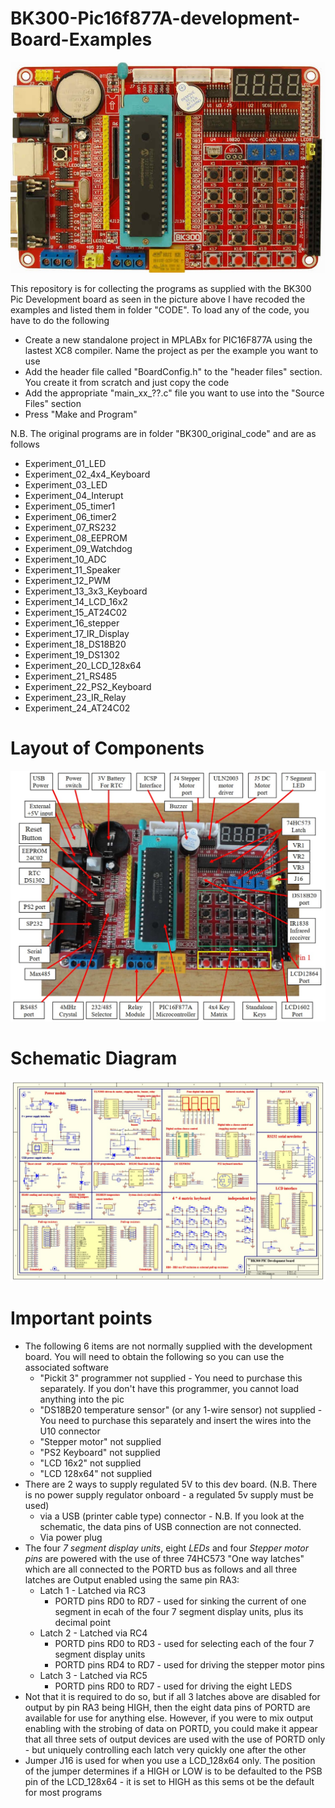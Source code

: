 # BK300-Pic16f877A-development-Board-Examples
<img src="BK300.jpg" alt="BK300 Dev board"/>

This repository is for collecting the programs as supplied with the BK300 Pic Development board as seen in the picture above
I have recoded the examples and listed them in folder "CODE".
To load any of the code, you have to do the following 
 - Create a new standalone project in MPLABx for PIC16F877A using the lastest XC8 compiler. Name the project as per the example you want to use
 - Add the header file called "BoardConfig.h" to the "header files" section. You create it from scratch and just copy the code  
 - Add the appropriate "main_xx_??.c" file you want to use into the "Source Files" section
 - Press "Make and Program"

N.B. The original programs are in folder "BK300_original_code" and are as follows
 - Experiment_01_LED  
 - Experiment_02_4x4_Keyboard  
 - Experiment_03_LED 	 
 - Experiment_04_Interupt 	 
 - Experiment_05_timer1 	 	 
 - Experiment_06_timer2 	 
 - Experiment_07_RS232 	 
 - Experiment_08_EEPROM  
 - Experiment_09_Watchdog
 - Experiment_10_ADC 
 - Experiment_11_Speaker  
 - Experiment_12_PWM  
 - Experiment_13_3x3_Keyboard  
 - Experiment_14_LCD_16x2 	 
 - Experiment_15_AT24C02 	 
 - Experiment_16_stepper 	 
 - Experiment_17_IR_Display   
 - Experiment_18_DS18B20  
 - Experiment_19_DS1302  
 - Experiment_20_LCD_128x64  
 - Experiment_21_RS485 	 
 - Experiment_22_PS2_Keyboard
 - Experiment_23_IR_Relay  
 - Experiment_24_AT24C02  

# Layout of Components
<img src="BK300_Layout.jpg" alt="BK300 Layout"/>


# Schematic Diagram
<img src="BK300_Circuit_Diagram.jpg" alt="BK300 Schematics"/>

# Important points
- The following 6 items are not normally supplied with the development board. You will need to obtain the following so you can use the associated software
  - "Pickit 3" programmer not supplied - You need to purchase this separately. If you don't have this programmer, you cannot load anything into the pic 
  - "DS18B20 temperature sensor" (or any 1-wire sensor) not supplied  - You need to purchase this separately and insert the wires into the U10 connector 
  - "Stepper motor" not supplied 
  - "PS2 Keyboard" not supplied
  - "LCD 16x2" not supplied
  - "LCD 128x64" not supplied
 - There are 2 ways to supply regulated 5V to this dev board. (N.B. There is no power supply regulator onboard - a regulated 5v supply must be used)
   - via a USB (printer cable type) connector -  N.B. If you look at the schematic, the data pins of USB connection are not connected. 
   - Via power plug 
 - The four *7 segment display units*, eight *LEDs* and four *Stepper motor pins* are powered with the use of three 74HC573 "One way latches" which are all connected to the PORTD bus as follows and all three latches are Output enabled using the same pin RA3:   
   - Latch 1 - Latched via RC3
     - PORTD pins RD0 to RD7  - used for sinking the current of one segment in ecah of the four 7 segment display units, plus its decimal point  
   - Latch 2 - Latched via RC4
     - PORTD pins RD0 to RD3  - used for selecting each of the four 7 segment display units
     - PORTD pins RD4 to RD7  - used for driving the stepper motor pins 
   - Latch 3 - Latched via RC5
     - PORTD pins RD0 to RD7  - used for driving the eight LEDS 
 - Not that it is required to do so, but if all 3 latches above are disabled for output by pin RA3 being HIGH, then the eight data pins of PORTD are available for use for anything else. However, if you were to mix output enabling with the strobing of data on PORTD, you could make it appear that all three sets of output devices are used with the use of PORTD only  - but uniquely controlling each latch very quickly one after the other
 - Jumper J16 is used for when you use a LCD_128x64 only. The position of the jumper determines if a HIGH or LOW is to be defaulted to the PSB pin of the LCD_128x64 - it is set to HIGH as this sems ot be the default for most programs 

